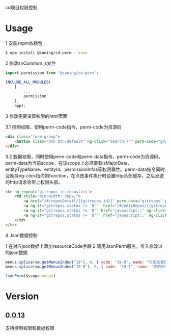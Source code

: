 cd项目权限控制

# Usage

1 安装snpm依赖包

```bash
$ npm install @suning/cd-perm --save
```

2 修改snCommon.js文件

```js
import permission from '@suning/cd-perm';

INCLUDE_ALL_MODULES(
    [
        ...
        permission
    ],
    app);
```

3 修改需要设置权限的html页面

3.1 控制权限，使用perm-code指令，perm-code为资源码

```html
<div class="form-group">
    <button class="btn btn-default" ng-click="search()"" perm-code="gdgsdgsdfg">查询</button>
</div>
```

3.2 数据权限，同时使用perm-code和perm-data指令，perm-code为资源码，perm-data为当前scope，在该scope上必须要有isMajorData、entityTypeName、entityId、permissionInfos等权限属性。perm-data指令同时会劫持ng-click指向的function，在点击事件执行时设置http头部缓存，之后发送的http请求会带上权限头部。

```html
<tr ng-repeat="gitrepos in reposlist">
    <td style="min-width: 50px;">
        <a href="/#/reposDetail/{{gitrepos.id}}" perm-data="gitrepos" perm-code="reposDetail">详情</a>
        <a ng-if="gitrepos.status != 'D'"  href="/#/editRepos/{{gitrepos.id}}" perm-data="gitrepos" perm-code="editRepos">修改</a>
        <a ng-if="gitrepos.status != 'D'" href="javascript:;" ng-click="deleteRepos(gitrepos.id)" perm-data="gitrepos" perm-code="abandon">废弃</a>
        <a ng-if="gitrepos.status != 'D'"  href="javascript:;" ng-click="baseinfo(gitrepos.id)" perm-data="gitrepos" perm-code="baseInfo">基本设置</a>
    </td>
</tr>
```

4 Json数据控制

1 在对应json数据上添加resourceCode字段
2 调用JsonPerm服务，传入修改过的json数据

```js
menus.splice(vm.getMenusIndex("19"), 0, { code: "19-0", name: "可视化管理", icon: "fa icon-document", state: "Console.Visualable", href: odincodeDeposit + '/#/visualable',resourceCode:'new_actionset1' });
menus.splice(vm.getMenusIndex("19-0"), 0, { code: "19-1", name: "我的步骤集", icon: "fa icon-document", state: "Console.navheadDetail.ActionSetList", href: odincodeDeposit + '/#/actionSetList',resourceCode:'new_actionset1' });

JsonPerm($scope.menus)
```

# Version

## 0.0.13

支持控制权限和数据权限